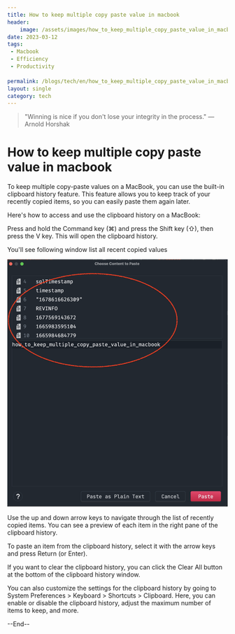 ```yaml
---
title: How to keep multiple copy paste value in macbook
header:
    image: /assets/images/how_to_keep_multiple_copy_paste_value_in_macbook.jpg
date: 2023-03-12
tags:
 - Macbook
 - Efficiency
 - Productivity

permalink: /blogs/tech/en/how_to_keep_multiple_copy_paste_value_in_macbook
layout: single
category: tech
---
```

> "Winning is nice if you don't lose your integrity in the process." — Arnold Horshak

# How to keep multiple copy paste value in macbook
To keep multiple copy-paste values on a MacBook, you can use the built-in clipboard history feature. This feature allows you to keep track of your recently copied items, so you can easily paste them again later.

Here's how to access and use the clipboard history on a MacBook:

Press and hold the Command key (⌘) and press the Shift key (⇧), then press the V key. This will open the clipboard history.

You'll see following window list all recent copied values

![](/assets/images/macbook_copy_paste.png)

Use the up and down arrow keys to navigate through the list of recently copied items. You can see a preview of each item in the right pane of the clipboard history.

To paste an item from the clipboard history, select it with the arrow keys and press Return (or Enter).

If you want to clear the clipboard history, you can click the Clear All button at the bottom of the clipboard history window.

You can also customize the settings for the clipboard history by going to System Preferences > Keyboard > Shortcuts > Clipboard. Here, you can enable or disable the clipboard history, adjust the maximum number of items to keep, and more.

--End--
